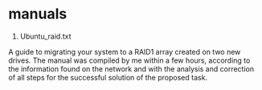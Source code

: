 # manuals
1. Ubuntu_raid.txt

A guide to migrating your system to a RAID1 array created on two new drives. The manual was compiled by me within a few hours, according to the information found on the network and with the analysis and correction of all steps for the successful solution of the proposed task.
